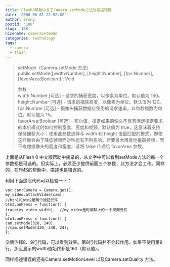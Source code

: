```yaml
---
title: Flash8帮助中关于Camera.setMode方法的描述错误
date: '2006-06-01 22:52:02'
author: zrong
postid: '188'
slug: '188'
nicename: camerasetmode
categories: technology
tags:
  - camera
  - flash
---
```


> setMode（Camera.setMode 方法）  
>  public setMode([width:Number], [height:Number], [fps:Number],
> [favorArea:Boolean]) : Void
>
> 参数  
>  width:Number [可选] - 请求的捕获宽度，以像素为单位。默认值为 160。  
>  height:Number [可选] - 请求的捕获高度，以像素为单位。默认值为 120。  
>  fps:Number [可选] -
> 摄像头捕获数据应使用的请求速率，以每秒帧数为单位。默认值为 15。  
>  favorArea:Boolean [可选] -
> 布尔值，指定如果摄像头不具有满足指定要求的本机模式时如何控制宽度、高度和帧频。默认值为
> true，这意味着支持保持捕获大小；使用此参数选择与 width 和 height
> 值最匹配的模式，即使这样做会由于降低帧频而对性能有不利影响。若要最大限度地提高帧频，而不考虑摄像头的高度和宽度，请将
> false 传递给 favorArea 参数。

上面是从Flash 8
中文版帮助中摘录的，从文字中可以看到setMode方法的每一个参数都是可选的。但实际上，必须至少提供前面三个参数，此方法才会工作。同样的，在FMS的帮助中，描述也是错误的。

利用下面这段代码可以检验一下：<!--more-->

``` {line="1" file="setMode.as" lang="ActionScript"}
var cam:Camera = Camera.get();
my_video.attachVideo(cam);
//btn1和btn2是两个按钮元件
btn2.onPress = function() {
trace(my_video.width);  //my_video是时间轴上的一个视频元件
};
btn1.onPress = function() {
cam.setMode(320, 240);
//cam.setMode(320, 240, 24);
};
```

交替注释8、9行代码，可以看到效果。第8行代码并不会起作用。如果不使用第9行，那么显示的width值始终都是160（默认值）。

同样描述错误的还有Camera.setMotionLevel 以及Camera.setQuality 方法。

